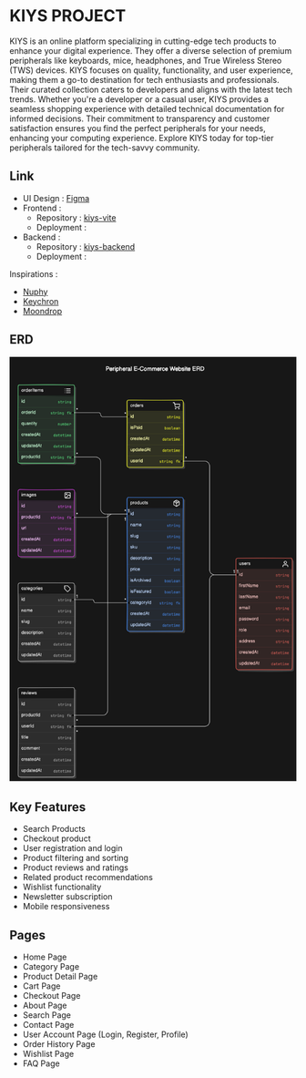 # KIYS PROJECT

KIYS is an online platform specializing in cutting-edge tech products to enhance your digital experience. They offer a diverse selection of premium peripherals like keyboards, mice, headphones, and True Wireless Stereo (TWS) devices. KIYS focuses on quality, functionality, and user experience, making them a go-to destination for tech enthusiasts and professionals. Their curated collection caters to developers and aligns with the latest tech trends. Whether you're a developer or a casual user, KIYS provides a seamless shopping experience with detailed technical documentation for informed decisions. Their commitment to transparency and customer satisfaction ensures you find the perfect peripherals for your needs, enhancing your computing experience. Explore KIYS today for top-tier peripherals tailored for the tech-savvy community.

## Link

- UI Design : [Figma](https://figma.com)
- Frontend :
  - Repository : [kiys-vite](https://github.com/chianyungcode/kiys-storefront-2)
  - Deployment :
- Backend :
  - Repository : [kiys-backend](https://github.com/chianyungcode/kiys-backend)
  - Deployment :

Inspirations :

- [Nuphy](https://nuphy.com)
- [Keychron](https://keychron.com)
- [Moondrop](https://moondroplab.com)

## ERD

![ERD](./assets/erd.svg)

## Key Features

- Search Products
- Checkout product
- User registration and login
- Product filtering and sorting
- Product reviews and ratings
- Related product recommendations
- Wishlist functionality
- Newsletter subscription
- Mobile responsiveness

## Pages

- Home Page
- Category Page
- Product Detail Page
- Cart Page
- Checkout Page
- About Page
- Search Page
- Contact Page
- User Account Page (Login, Register, Profile)
- Order History Page
- Wishlist Page
- FAQ Page
